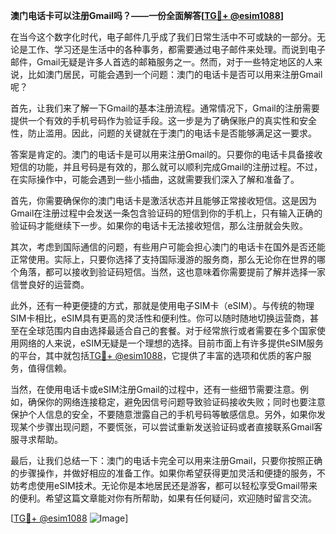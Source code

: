 **澳门电话卡可以注册Gmail吗？——一份全面解答[[TG💪+ @esim1088](https://t.me/s/esim1088)]**

在当今这个数字化时代，电子邮件几乎成了我们日常生活中不可或缺的一部分。无论是工作、学习还是生活中的各种事务，都需要通过电子邮件来处理。而说到电子邮件，Gmail无疑是许多人首选的邮箱服务之一。然而，对于一些特定地区的人来说，比如澳门居民，可能会遇到一个问题：澳门的电话卡是否可以用来注册Gmail呢？

首先，让我们来了解一下Gmail的基本注册流程。通常情况下，Gmail的注册需要提供一个有效的手机号码作为验证手段。这一步是为了确保账户的真实性和安全性，防止滥用。因此，问题的关键就在于澳门的电话卡是否能够满足这一要求。

答案是肯定的。澳门的电话卡是可以用来注册Gmail的。只要你的电话卡具备接收短信的功能，并且号码是有效的，那么就可以顺利完成Gmail的注册过程。不过，在实际操作中，可能会遇到一些小插曲，这就需要我们深入了解和准备了。

首先，你需要确保你的澳门电话卡是激活状态并且能够正常接收短信。这是因为Gmail在注册过程中会发送一条包含验证码的短信到你的手机上，只有输入正确的验证码才能继续下一步。如果你的电话卡无法接收短信，那么注册就会失败。

其次，考虑到国际通信的问题，有些用户可能会担心澳门的电话卡在国外是否还能正常使用。实际上，只要你选择了支持国际漫游的服务商，那么无论你在世界的哪个角落，都可以接收到验证码短信。当然，这也意味着你需要提前了解并选择一家信誉良好的运营商。

此外，还有一种更便捷的方式，那就是使用电子SIM卡（eSIM）。与传统的物理SIM卡相比，eSIM具有更高的灵活性和便利性。你可以随时随地切换运营商，甚至在全球范围内自由选择最适合自己的套餐。对于经常旅行或者需要在多个国家使用网络的人来说，eSIM无疑是一个理想的选择。目前市面上有许多提供eSIM服务的平台，其中就包括[TG💪+ @esim1088](https://t.me/s/esim1088)，它提供了丰富的选项和优质的客户服务，值得信赖。

当然，在使用电话卡或eSIM注册Gmail的过程中，还有一些细节需要注意。例如，确保你的网络连接稳定，避免因信号问题导致验证码接收失败；同时也要注意保护个人信息的安全，不要随意泄露自己的手机号码等敏感信息。另外，如果你发现某个步骤出现问题，不要慌张，可以尝试重新发送验证码或者直接联系Gmail客服寻求帮助。

最后，让我们总结一下：澳门的电话卡完全可以用来注册Gmail，只要你按照正确的步骤操作，并做好相应的准备工作。如果你希望获得更加灵活和便捷的服务，不妨考虑使用eSIM技术。无论你是本地居民还是游客，都可以轻松享受Gmail带来的便利。希望这篇文章能对你有所帮助，如果有任何疑问，欢迎随时留言交流。

[[TG💪+ @esim1088](https://t.me/s/esim1088) ![Image](https://i.postimg.cc/4NQfJmqS/Snipaste-2025-05-13-00-14-12.png)]